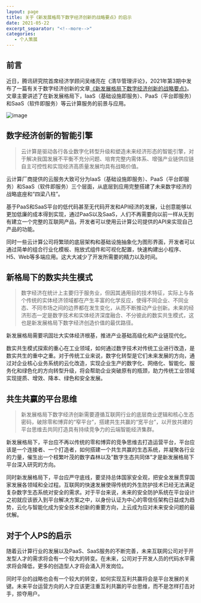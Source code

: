 ```yaml
---
layout: page
title: 关于《新发展格局下数字经济创新的战略要点》的启示
date: 2021-05-22
excerpt_separator: "<!--more-->"
categories:
   - 个人策展
---
```


## 前言
近日，腾讯研究院首席经济学顾问吴绪亮在《清华管理评论》，2021年第3期中发布了一篇有关于数字经济创新的文章[《新发展格局下数字经济创新的战略要点》](https://mp.weixin.qq.com/s/C0QoSuHfAuBNxMO7GWTO1Q)。文章主要讲述了在新发展格局下，IaaS（基础设施即服务）、PaaS（平台即服务）和SaaS（软件即服务）等云计算服务的前景与应用。

<!--more-->

![image](https://bbs-pic.datacourse.cn/forum/202105/22/124939gb3ahis3kaa33d3z.png)

## 数字经济创新的智能引擎
> 云计算是驱动各行各业数字化转型升级和塑造未来经济形态的智能引擎，对于解决我国发展不平衡不充分问题、培育完整内需体系、增强产业链供应链自主可控性和实现经济高质量发展均具有战略价值。

云计算厂商提供的云服务大致可分为IaaS（基础设施即服务）、PaaS（平台即服务）和SaaS（软件即服务）三个层面，从底层到应用完整搭建了未来数字经济的战略底座和“四梁八柱”。

基于PaaS和SaaS平台的低代码甚至无代码开发和API经济的发展，让创意能够以更加低廉的成本得到实现，通过PaaS以及SaaS，人们不再需要向以前一样从无到有建立一个完整的互联网产品，开发者可以使用云计算公司提供的API来实现自己产品的功能。

同时一些云计算公司将繁琐的底层架构和基础设施抽象化为图形界面，开发者可以通过简单的组合行业化模板、拖放式组件和可视化配置，快速构建出小程序、H5、Web等多端应用。这大大减少了开发所需要的精力以及时间。

## 新格局下的数实共生模式
> 数字经济在统计上主要归于服务业，但因其通用目的技术特征，实际上与各个传统的实体经济领域都在产生丰富的化学反应，使得不同企业、不同业态、不同市场之间的边界都在发生变化，从而不断推动产业创新。未来的经济形态一定是数字技术和实体经济深度融合、不分彼此的数实共生模式，这也是新发展格局下数字经济创造价值的最优路径。

新发展格局需要巩固壮大实体经济根基，推进产业基础高级化和产业链现代化。

数实共生模式探索的重心在工业领域，如何通过数字技术对传统工业进行改造，是数实共生的重中之重。对于传统工业来说，数字化转型是它们未来发展的方向，通过对企业核心业务系统的云化改造，实现企业生产的数字化、网络化、智能化、服务化和绿色化的方向转型升级，将会帮助企业突破原有的瓶颈，助力传统工业领域实现提质、增效、降本、绿色和安全发展。

## 共生共赢的平台思维
> 新发展格局下数字经济创新需要遵循互联网行业的底层商业逻辑和核心生态密码，破除零和博弈的“窄平台”，搭建共生共赢的“宽平台”，以开放共建的平台思维去共同打造具有持续竞争力的云端智能经济集群。

新发展格局下，平台应不再以传统的零和博弈的竞争思维去打造运营平台，平台应该是一个连接者、一个打造者，如何搭建一个共生共赢的生态系统，并凝聚各行业的力量，催生出一个枝繁叶茂的数字森林以及”数字生态共同体”才是新发展格局下平台深入研究的方向。

同时新发展格局下，平台应严守底线，要坚持总体国家安全观，把安全发展贯穿国家发展各领域和全过程。互联网的快速发展使得传统的外生防护技术已经无法满足复杂数字生态系统对安全的需求。对于平台来说，未来的安全防护系统在平台设计之初就应该嵌入到平台解决方案之中，以身份认证为中心的零信任架构日益成为趋势，云化与智能化成为安全技术创新的重要方向，上云成为应对未来安全问题的最优解。

## 对于个人PS的启示
随着云计算行业的发展以及PaaS、SaaS服务的不断完善，未来互联网公司对于开发型人才的需求将会有一个较大的转变。在未来，公司对于开发人员的代码水平需求将会降低，更多的创造型人才将会涌入开发岗位。

同时平台的战略也会有一个较大的转变，如何实现互利共赢将会是平台发展的关键。未来平台运营方向的人才应该更注重互利共赢的平台思维，而不是怎样打击对手，掠夺用户。
